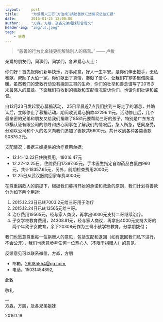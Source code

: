 ```yaml
---
layout:     post
title:      "为受捐人三哥(方治成)捐助善款汇达情况总结汇报"
date:       2016-01-25 12:00:00
author:     "方淼，方朋，及各兄弟姐妹联合发文"
header-img: "img/ls.jpeg"
tags:
    - 感恩
---
```


> “慈善的行为比金钱更能解除别人的痛苦。” —— 卢梭

亲爱的朋友们，同事们，同学们，各界爱心人士：
你们好！首先祝你们新年快乐，万事如意，好人一生平安。是你们伸出援手，无私奉献，帮助了大伯一家。你们献出了真情，奉献了爱心，让我们在寒冬里倍感温暖。虽然我们的营救行动没有挽回三哥的生命，你们的壮举和善念谱写了2015岁末最感人的篇章。下面我们将收到的善款和支配情况告诉你们，也请你们批评和监督。
自12月23日发起爱心募捐活动， 25日早晨近7点我们接到三哥走了的消息，并确认后，立即停止了募捐活动。期间收到爱心捐款42296.11元，活动停止后，几个最亲密的兄弟和朋友又给我们捐赠了8581元要帮助三哥的孩子，特别是广东东方纵横认证有限公司的领导和热心同事在了解我们的情况后，急人所急，感同身受，分别以公司和个人的名义向我们追加了善款共6600元。共计收到各种各类善款50876.2元。
支配情况：根据三嫂提供的治疗费用单据:

- 12.14-12.22日住院费用，18016.47元
- 12.22-12.25日，住院费用17397.65元，手术医生指定自购药品白蛋白960元，共计18357.65元，另外，前期检查费用2000元
- 12.25日从武汉医院回家车费4000元

在尊重捐款人的前提下，根据我们募捐开始的承诺和救急的原则，我们计划将善款分为如下两个用途:

1. 2015.12.23日已转7003.2元给三哥用于治疗
2. 2015.12.24日已转13565元给三哥。
3. 治疗费用19565元，经与家人商议，再拿出6000元支持二哥继续治疗。
4. 子女学校教育费用，24308.81元，经与家人商议，再拿出4000元支持大哥的两个年幼子女教育，余下20308元作为三哥小孩学校教育，分学期拨付；

我们也愿意尊重每一位捐赠人的意见，包括支配和退回（如有退回我们私下进行，不会公开），我们也愿意参考任何一位热心人（不限于捐赠人）的意见。反馈意见可以联系微信，方淼，方朋- 邮箱，26085554@qq.com,- 电话，15031454892,此致敬礼												
--	
方淼，方朋，及各兄弟姐妹

2016.1.18